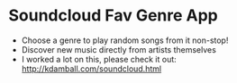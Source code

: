 Soundcloud Fav Genre App
==============================================

- Choose a genre to play random songs from it non-stop!
- Discover new music directly from artists themselves
- I worked a lot on this, please check it out: http://kdamball.com/soundcloud.html
